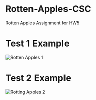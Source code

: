 # Rotten-Apples-CSC
Rotten Apples Assignment for HW5

# Test 1 Example
![Rotten Apples 1](https://github.com/TylerGeiger513/Rotten-Apples-CSC/assets/124940675/f4435963-63db-4f67-9399-2cbfb1172bdc)

# Test 2 Example
![Rotting Apples 2](https://github.com/TylerGeiger513/Rotten-Apples-CSC/assets/124940675/144ecbf4-95bf-4597-af2e-a6ac3127e82b)


